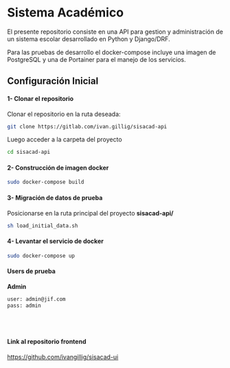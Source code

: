 # Sistema Académico

El presente repositorio consiste en una API para gestion y administración de un sistema escolar desarrollado en Python y Django/DRF.

Para las pruebas de desarrollo el docker-compose incluye una imagen de PostgreSQL y una de Portainer para el manejo de los servicios.

## Configuración Inicial

#### 1- Clonar el repositorio
Clonar el repositorio en la ruta deseada:
```sh
git clone https://gitlab.com/ivan.gillig/sisacad-api
```
Luego acceder a la carpeta del proyecto 
```sh
cd sisacad-api
```

#### 2- Construcción de imagen docker
```sh
sudo docker-compose build
```
#### 3- Migración de datos de prueba
Posicionarse en la ruta principal del proyecto **sisacad-api/**
```sh
sh load_initial_data.sh
```
#### 4- Levantar el servicio de docker
```sh
sudo docker-compose up
```
#### Users de prueba
**Admin**
```sh
user: admin@jif.com
pass: admin
```

<br>
<br>

#### Link al repositorio frontend
https://github.com/ivangillig/sisacad-ui

